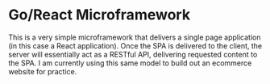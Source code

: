 # Go/React Microframework

This is a very simple microframework that delivers a single page application (in this case a React application).
Once the SPA is delivered to the client, the server will essentially act as a RESTful API, delivering requested content to the SPA. 
I am currently using this same model to build out an ecommerce website for practice. 
